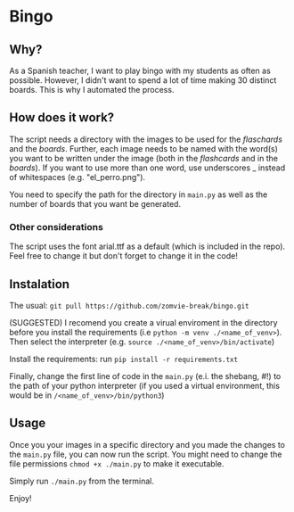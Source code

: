 # Bingo
## Why?

As a Spanish teacher, I want to play bingo with my students as often as possible. However, I didn't want to spend a lot of time making 30 distinct boards. This is why I automated the process.

## How does it work?

The script needs a directory with the images to be used for the _flaschards_ and the _boards_. Further, each image needs to be named with the word(s) you want to be written under the image (both in the _flashcards_ and in the _boards_). If you want to use more than one word, use underscores \_ instead of whitespaces (e.g. \"el_perro.png\").

You need to specify the path for the directory in `main.py` as well as the number of boards that you want be generated. 


### Other considerations

The script uses the font arial.ttf as a default (which is included in the repo). Feel free to change it but don't forget to change it in the code!

## Instalation

The usual:
`git pull https://github.com/zomvie-break/bingo.git`

(SUGGESTED) I recomend you create a virual enviroment in the directory before you install the requirements (i.e `python -m venv ./<name_of_venv>`). Then select the interpreter (e.g. `source ./<name_of_venv>/bin/activate`)


Install the requirements: run `pip install -r requirements.txt`

Finally, change the first line of code in the `main.py` (e.i. the shebang, #!) to the path of your python interpreter (if you used a virtual environment, this would be in `/<name_of_venv>/bin/python3`)


## Usage

Once you your images in a specific directory and you made the changes to the `main.py` file, you can now run the script. You might need to change the file permissions `chmod +x ./main.py` to make it executable. 

Simply run `./main.py` from the terminal.



Enjoy!
